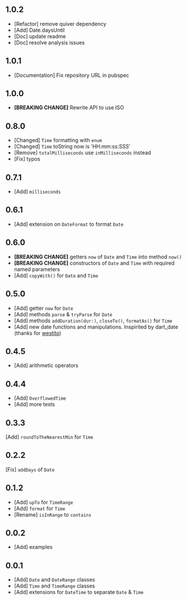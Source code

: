 ## 1.0.2
* [Refactor] remove quiver dependency
* [Add] Date.daysUntil
* [Doc] update readme
* [Doc] resolve analysis issues

## 1.0.1
* [Documentation] Fix repository URL in pubspec

## 1.0.0
* **[BREAKING CHANGE]** Rewrite API to use ISO

## 0.8.0

* [Changed] `Time` formatting with `enum`
* [Changed] `Time` toString now is 'HH:mm:ss:SSS'
* [Remove]  `totalMilliseconds` use `inMilliseconds` instead
* [Fix] typos

## 0.7.1

* [Add] `milliseconds`

## 0.6.1

* [Add] extension on `DateFormat` to format `Date`
## 0.6.0

* **[BREAKING CHANGE]** getters `now` of `Date` and `Time` into method `now()`
* **[BREAKING CHANGE]** constructors of `Date` and `Time` with required named parameters
* [Add] `copyWith()` for `Date` and `Time`

## 0.5.0

* [Add] getter `now` for `Date`
* [Add] methods `parse` & `tryParse` for `Date`
* [Add] methods `addDuration(dur:)`, `closeTo()`, `formatAs()` for `Time`
* [Add] new date functions and manipulations. Inspirited by dart_date (thanks for [westito](https://github.com/westito))

## 0.4.5

* [Add] arithmetic operators

## 0.4.4

* [Add] `OverflowedTime`
* [Add] more tests

## 0.3.3

[Add] `roundToTheNearestMin` for `Time`

## 0.2.2

[Fix] `addDays` of `Date`

## 0.1.2

* [Add] `upTo` for `TimeRange`
* [Add] `format` for `Time`
* [Rename] `isInRange` to `contains`

## 0.0.2

* [Add] examples

## 0.0.1

* [Add] `Date` and `DateRange` classes
* [Add] `Time` and `TimeRange` classes
* [Add] extensions for `DateTime` to separate `Date` & `Time`
